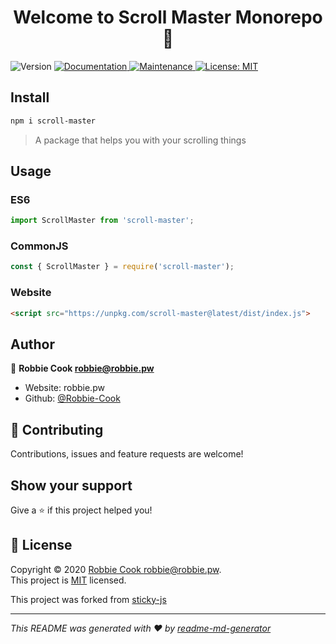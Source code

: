 <h1 align="center">Welcome to Scroll Master Monorepo 👋</h1>
<p>
  <img alt="Version" src="https://img.shields.io/badge/version-0.0.0-blue.svg?cacheSeconds=2592000" />
  <a href="https://github.com/Robbie-Cook/scroll-master#readme" target="_blank">
    <img alt="Documentation" src="https://img.shields.io/badge/documentation-yes-brightgreen.svg" />
  </a>
  <a href="https://github.com/Robbie-Cook/scroll-master/graphs/commit-activity" target="_blank">
    <img alt="Maintenance" src="https://img.shields.io/badge/Maintained%3F-yes-green.svg" />
  </a>
  <a href="https://github.com/Robbie-Cook/scroll-master/blob/master/LICENSE" target="_blank">
    <img alt="License: MIT" src="https://img.shields.io/github/license/Robbie-Cook/Scroll Master Monorepo" />
  </a>
</p>


## Install

```sh
npm i scroll-master
```

> A package that helps you with your scrolling things

## Usage

### ES6

```typescript
import ScrollMaster from 'scroll-master';
```
### CommonJS

```typescript
const { ScrollMaster } = require('scroll-master');
```
### Website

```html
<script src="https://unpkg.com/scroll-master@latest/dist/index.js">
```

## Author

👤 **Robbie Cook <robbie@robbie.pw>**

* Website: robbie.pw
* Github: [@Robbie-Cook](https://github.com/Robbie-Cook)

## 🤝 Contributing

Contributions, issues and feature requests are welcome!

## Show your support

Give a ⭐️ if this project helped you!

## 📝 License

Copyright © 2020 [Robbie Cook <robbie@robbie.pw>](https://github.com/Robbie-Cook).<br />
This project is [MIT](https://github.com/Robbie-Cook/scroll-master/blob/master/LICENSE) licensed.

This project was forked from [sticky-js](https://github.com/rgalus/sticky-js)

***
_This README was generated with ❤️ by [readme-md-generator](https://github.com/kefranabg/readme-md-generator)_